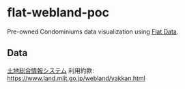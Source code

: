# flat-webland-poc

Pre-owned Condominiums data visualization  using [Flat Data](https://octo.github.com/projects/flat-data).

## Data

[土地総合情報システム](https://www.land.mlit.go.jp/webland/)
利用約款: https://www.land.mlit.go.jp/webland/yakkan.html
